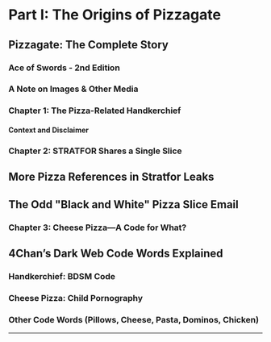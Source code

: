 # **Part I: The Origins of Pizzagate**  
## **Pizzagate: The Complete Story**  
### Ace of Swords - 2nd Edition  
### A Note on Images & Other Media  

### **Chapter 1: The Pizza-Related Handkerchief**  
#### Context and Disclaimer  
### **Chapter 2: STRATFOR Shares a Single Slice**  
## More Pizza References in Stratfor Leaks  
## The Odd "Black and White" Pizza Slice Email  
### **Chapter 3: Cheese Pizza—A Code for What?**  
## 4Chan’s Dark Web Code Words Explained  
### Handkerchief: BDSM Code  
### Cheese Pizza: Child Pornography  
### Other Code Words (Pillows, Cheese, Pasta, Dominos, Chicken)  

---
